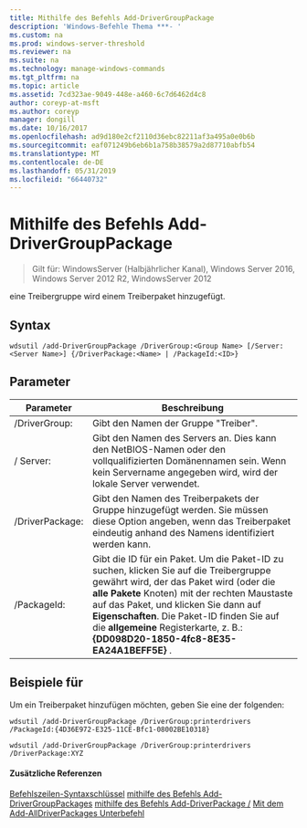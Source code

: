 ```yaml
---
title: Mithilfe des Befehls Add-DriverGroupPackage
description: 'Windows-Befehle Thema ***- '
ms.custom: na
ms.prod: windows-server-threshold
ms.reviewer: na
ms.suite: na
ms.technology: manage-windows-commands
ms.tgt_pltfrm: na
ms.topic: article
ms.assetid: 7cd323ae-9049-448e-a460-6c7d6462d4c8
author: coreyp-at-msft
ms.author: coreyp
manager: dongill
ms.date: 10/16/2017
ms.openlocfilehash: ad9d180e2cf2110d36ebc82211af3a495a0e0b6b
ms.sourcegitcommit: eaf071249b6eb6b1a758b38579a2d87710abfb54
ms.translationtype: MT
ms.contentlocale: de-DE
ms.lasthandoff: 05/31/2019
ms.locfileid: "66440732"
---
```

# <a name="using-the-add-drivergrouppackage-command"></a>Mithilfe des Befehls Add-DriverGroupPackage

>Gilt für: WindowsServer (Halbjährlicher Kanal), Windows Server 2016, Windows Server 2012 R2, WindowsServer 2012

eine Treibergruppe wird einem Treiberpaket hinzugefügt.
## <a name="syntax"></a>Syntax
```
wdsutil /add-DriverGroupPackage /DriverGroup:<Group Name> [/Server:<Server Name>] {/DriverPackage:<Name> | /PackageId:<ID>}
```
## <a name="parameters"></a>Parameter

|         Parameter         |                                                                                                                                               Beschreibung                                                                                                                                               |
|---------------------------|---------------------------------------------------------------------------------------------------------------------------------------------------------------------------------------------------------------------------------------------------------------------------------------------------------|
| /DriverGroup:<Group Name> |                                                                                                                                 Gibt den Namen der Gruppe "Treiber".                                                                                                                                 |
|   / Server:<Server name>   |                                                                                  Gibt den Namen des Servers an. Dies kann den NetBIOS-Namen oder den vollqualifizierten Domänennamen sein. Wenn kein Servername angegeben wird, wird der lokale Server verwendet.                                                                                  |
|   /DriverPackage:<Name>   |                                                                      Gibt den Namen des Treiberpakets der Gruppe hinzugefügt werden. Sie müssen diese Option angeben, wenn das Treiberpaket eindeutig anhand des Namens identifiziert werden kann.                                                                       |
|      /PackageId:<ID>      | Gibt die ID für ein Paket. Um die Paket-ID zu suchen, klicken Sie auf die Treibergruppe gewährt wird, der das Paket wird (oder die **alle Pakete** Knoten) mit der rechten Maustaste auf das Paket, und klicken Sie dann auf **Eigenschaften**. Die Paket-ID finden Sie auf die **allgemeine** Registerkarte, z. B.: **{DD098D20-1850-4fc8-8E35-EA24A1BEFF5E}** . |

## <a name="BKMK_examples"></a>Beispiele für
Um ein Treiberpaket hinzufügen möchten, geben Sie eine der folgenden:
```
wdsutil /add-DriverGroupPackage /DriverGroup:printerdrivers /PackageId:{4D36E972-E325-11CE-Bfc1-08002BE10318}
```
```
wdsutil /add-DriverGroupPackage /DriverGroup:printerdrivers /DriverPackage:XYZ
```
#### <a name="additional-references"></a>Zusätzliche Referenzen
[Befehlszeilen-Syntaxschlüssel](command-line-syntax-key.md)
[mithilfe des Befehls Add-DriverGroupPackages](using-the-add-drivergrouppackages-command.md)
[mithilfe des Befehls Add-DriverPackage /](using-the-add-driverpackage-command.md) 
 [Mit dem Add-AllDriverPackages Unterbefehl](using-the-add-alldriverpackages-subcommand.md)
